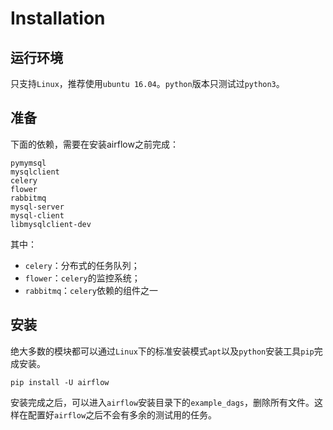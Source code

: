 # Installation

## 运行环境

只支持``Linux``，推荐使用``ubuntu 16.04``。``python``版本只测试过``python3``。

## 准备

下面的依赖，需要在安装airflow之前完成：

```
pymymsql
mysqlclient
celery
flower
rabbitmq
mysql-server
mysql-client
libmysqlclient-dev
```

其中：

* ``celery``：分布式的任务队列；
* ``flower``：``celery``的监控系统；
* ``rabbitmq``：``celery``依赖的组件之一

## 安装

绝大多数的模块都可以通过``Linux``下的标准安装模式``apt``以及``python``安装工具``pip``完成安装。

```
pip install -U airflow
```

安装完成之后，可以进入``airflow``安装目录下的``example_dags``，删除所有文件。这样在配置好``airflow``之后不会有多余的测试用的任务。
